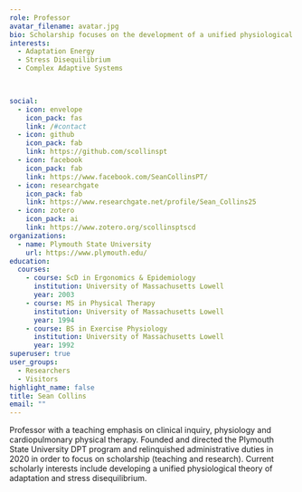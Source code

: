 ```yaml
---
role: Professor
avatar_filename: avatar.jpg
bio: Scholarship focuses on the development of a unified physiological theory of adaptation and stress disequilibrium.
interests:
  - Adaptation Energy
  - Stress Disequilibrium
  - Complex Adaptive Systems

  

social:
  - icon: envelope
    icon_pack: fas
    link: /#contact
  - icon: github
    icon_pack: fab
    link: https://github.com/scollinspt
  - icon: facebook
    icon_pack: fab
    link: https://www.facebook.com/SeanCollinsPT/
  - icon: researchgate
    icon_pack: fab
    link: https://www.researchgate.net/profile/Sean_Collins25
  - icon: zotero
    icon_pack: ai
    link: https://www.zotero.org/scollinsptscd
organizations:
  - name: Plymouth State University
    url: https://www.plymouth.edu/
education:
  courses:
    - course: ScD in Ergonomics & Epidemiology
      institution: University of Massachusetts Lowell
      year: 2003
    - course: MS in Physical Therapy
      institution: University of Massachusetts Lowell
      year: 1994
    - course: BS in Exercise Physiology
      institution: University of Massachusetts Lowell
      year: 1992
superuser: true
user_groups:
  - Researchers
  - Visitors
highlight_name: false
title: Sean Collins
email: ""
---
```


Professor with a teaching emphasis on clinical inquiry, physiology and cardiopulmonary physical therapy. Founded and directed the Plymouth State University DPT program and relinquished administrative duties in 2020 in order to focus on scholarship (teaching and research). Current scholarly interests include developing a unified physiological theory of adaptation and stress disequilibrium.
